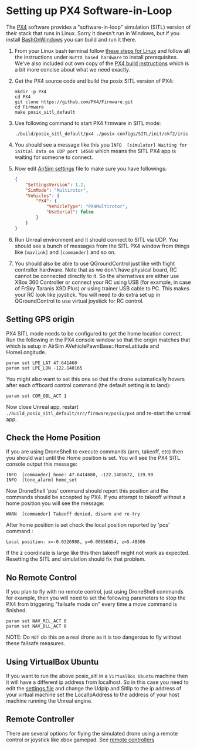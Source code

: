 # Setting up PX4 Software-in-Loop

The [PX4](http://dev.px4.io) software provides a "software-in-loop" simulation (SITL) version of their stack that runs in Linux. Sorry it doesn't run in Windows, but if you install [BashOnWindows](https://msdn.microsoft.com/en-us/commandline/wsl/install_guide)
you can build and run it there.

1. From your Linux bash terminal follow [these steps for Linux](http://dev.px4.io/starting-installing-linux.html) and follow **all** the instructions under `NuttX based hardware` to install prerequisites. We've also included out own copy of the [PX4 build instructions](px4_build.md) which is a bit more concise about what we need exactly.

2. Get the PX4 source code and build the posix SITL version of PX4:
    ```
    mkdir -p PX4
    cd PX4
    git clone https://github.com/PX4/Firmware.git
    cd Firmware
    make posix_sitl_default
    ```
3. Use following command to start PX4 firmware in SITL mode:
    ```
    ./build/posix_sitl_default/px4 ./posix-configs/SITL/init/ekf2/iris
    ```
4. You should see a message like this you `INFO  [simulator] Waiting for initial data on UDP port 14560` which means the SITL PX4 app is waiting for someone to connect.
5. Now edit [AirSim settings](settings.md) file to make sure you have followings:
    ```json
    {
        "SettingsVersion": 1.2,
        "SimMode": "Multirotor",
        "Vehicles": {
            "PX4": {
                "VehicleType": "PX4Multirotor",
                "UseSerial": false
            }
        }
    }
    ```
6. Run Unreal environment and it should connect to SITL via UDP.  You should see a bunch of messages from the SITL PX4 window from things like `[mavlink]` and `[commander]` and so on.
7. You should also be able to use QGroundControl just like with flight controller hardware. Note that as we don't have physical board, RC cannot be connected directly to it. So the alternatives are either use XBox 360 Controller or connect your RC using USB (for example, in case of FrSky Taranis X9D Plus) or using trainer USB cable to PC. This makes your RC look like joystick. You will need to do extra set up in QGroundControl to use virtual joystick for RC control.

## Setting GPS origin

PX4 SITL mode needs to be configured to get the home location correct.  Run the following in the PX4 console window so that the origin matches that which is setup in AirSim AVehiclePawnBase::HomeLatitude and HomeLongitude.

````
param set LPE_LAT 47.641468
param set LPE_LON -122.140165
````

You might also want to set this one so that the drone automatically hovers after each offboard control command (the default setting is to land):

````
param set COM_OBL_ACT 1
````

Now close Unreal app, restart `./build_posix_sitl_default/src/firmware/posix/px4` and re-start the unreal app.  

## Check the Home Position

If you are using DroneShell to execute commands (arm, takeoff, etc) then you should wait until the Home position is set. You will see the PX4 SITL console output this message:

````
INFO  [commander] home: 47.6414680, -122.1401672, 119.99
INFO  [tone_alarm] home_set
````

Now DroneShell 'pos' command should report this position and the commands should be accepted by PX4.  If you attempt to takeoff without a home position you will see the message:

````
WARN  [commander] Takeoff denied, disarm and re-try
````

After home position is set check the local position reported by 'pos' command :

````
Local position: x=-0.0326988, y=0.00656854, z=5.48506
````

If the z coordinate is large like this then takeoff might not work as expected.  Resetting the SITL and simulation should fix that problem.

## No Remote Control

If you plan to fly with no remote control, just using DroneShell commands for example, then you will need to set the following parameters to stop the PX4 from triggering "failsafe mode on" every time a move command is finished.

````
param set NAV_RCL_ACT 0
param set NAV_DLL_ACT 0
````

NOTE: Do `NOT` do this on a real drone as it is too dangerous to fly without these failsafe measures.

## Using VirtualBox Ubuntu

If you want to run the above posix_sitl in a `VirtualBox Ubuntu` machine then it will have a different ip address from localhost. So in this case you need to edit the [settings file](settings.md) and change the UdpIp and SitlIp to the ip address of your virtual machine
set the  LocalIpAddress to the address of your host machine running the Unreal engine. 

## Remote Controller

There are several options for flying the simulated drone using a remote control or joystick like xbox gamepad. See [remote controllers](remote_control.md#RC_Setup_for_PX4)

